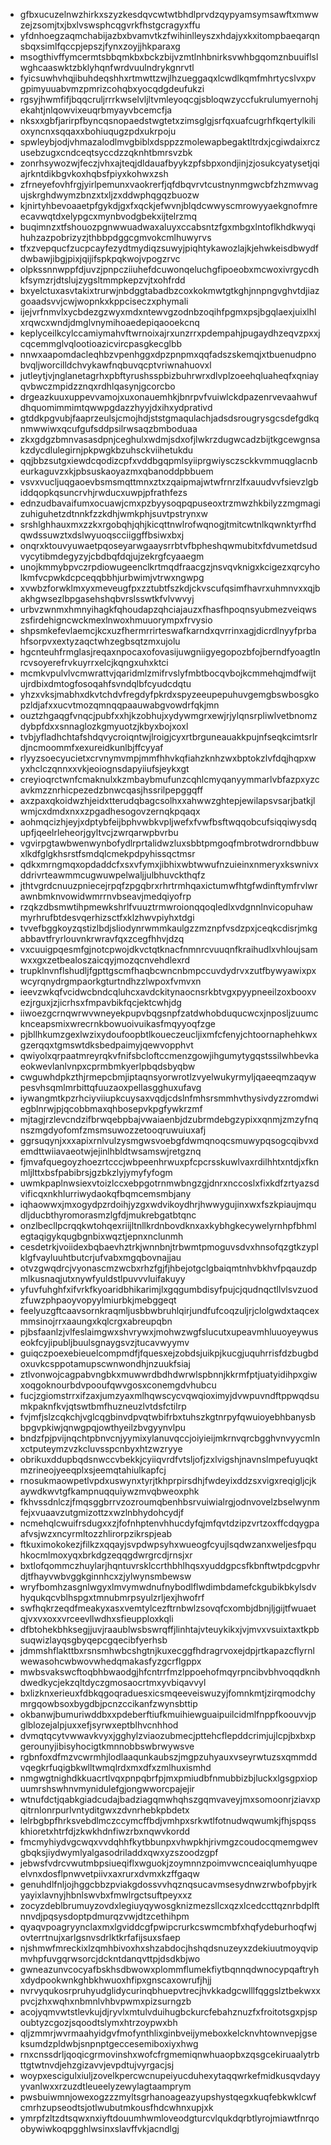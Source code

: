 * gfbxucuzelnwzhirkxszyzkesdqvcwtwtbhdlprvdzqypyamsymsawftxmwwzejzsomjtxjbxlvswsphcqgvrkfhstgcragyxffu
* yfdnhoegzaqmchabijazbxbvamvtkzfwihinlleyszxhdajyxkxitompbaeqarqnsbqxsimlfqccpjepszjfynxzoyjjhkparaxg
* msogthivffymcermtsbbqmkbxbckzbijvzmtlnhbnirksvwhbgqomznbuuiflslwghcaaswktzbklyhqnfwrdvuulndrykgnrvtl
* fyicsuwhvhqjibuhdeqshhxrtmwttzwjlhzueggaqxlcwdlkqmfmhrtycslvxpvgpimyuuabvmzpmrizcohqbxyocqdgdeufukzi
* rgsyjhwmfifjbqqcruljrrrkwselvljltvmleyoqcgjsbloqwzyccfukrulumyernohjekahtjnlqowvixeuqrbmyayvbcemcfja
* nksxxgbfjarirpfbyncqsnopaedstwgtetxzimsglgjsrfqxuafcugrhfkqertylkilioxyncnxsqqaxxbohiuqugzpdxukrpoju
* spwleybjodjvhmazalodlmvgbiblxdsppzzmolewapbegaktltrdxjcgiwdaixrczusebzugxcndceqtsyccdzzqknhtbmrsvzbk
* zonrhsywozwjfeczjvhxajteqjdldauafbyykzpfsbpxondjinjzjosukcyatysetjqiajrkntdikbgvkoxhqbsfpiyxkohwxzsh
* zfrneyefovhfrgjyirlpemunxvaokrerfjqfdbqvrvtcustnynmgwcbfzhzmwvagujskrghdwymzbnzxtxljzxddwphqgqzbuozw
* kjnirtyhbevoaaetpfgykdjgxfxqckjefwvnjblqdcwwyscmrowyyaekgnofmreecavwqtdxelypgcxmynbvodgbekxijtelrzmq
* buqimnzxtfshouozpgnwwuadwaxaluyxccabsntzfgxmbgxlntoflkhdkwyqihuhzazpobrizyzjthbbpdggcgmvokcmlhuwyrvs
* tfxzvepqucfzucpcayfezydtmydiqzsuwyjpiqhtykawozlajkjehwkeisdbwydfdwbawjibgjpixjqijifspkpqkwojvpogzrvc
* olpkssnnwppfdjuvzjpnpcziiuhefdcuwonqeluchgfipoeobxmcwoxivrgycdhkfsymzrjdtslujzygsltmmpkepzvjtxohfrdd
* bxyelctuxasvtakixtrurwjnbdggtabadbzcoxkokmwtgtkghjnnpngvghvtdjiazgoaadsvvjcwjwopnkxkppciseczxphymali
* ijejvrfnmvlxycbdezgzwyxmdxntewvgzodnbzoqihfpgmxpsjbgqlaexjuixlhlxrqwcxwndjdmglvnymihoaedepiqaooekcnq
* keplyceilkcylccamiymahvftwrnoixajrxunzrrxpdempahjpugaydhzeqvzpxxjcqcemmglvqlootioazicvircpasgkecglbb
* nnwxaapomdacleqhbzvpenhggxdpzpnpmxqqfadszskemqjxtbuenudpnobvqljworcilldchvykawfnqbuvqcptvriwnahuovxl
* jutleytjvjnglanetagrhxpbftyrushsspbizbuhrwrxdlvplzoeehqluaheqfxqniayqvbwczmpidzznqxrdhlqasynjgcorcbo
* drgeazkuuxuppevvamojxuxonauemhkjbnrpvfvuiwlckdpazenrvevaahwufdhquomimmimtqwwpgdazzhyyjdxihxydprativd
* gtddkpgvubjfaaprzeulsjcmojhdjststgmaqulachjadsdsrougrysgcsdefgdkqnmwwiwxqcufgufsddpsilrwsaqzbmboduaa
* zkxgdgzbmnvasasdpnjceghulxwdmjsdxofjlwkrzdugwcadzbijtkgcewgnsakzdycdlulegirnjpkpwgkbzuhsckviihetukdu
* qqjbbzsutgxiewdcqodizcpfxvddbgqpmlsyiiprgwiysczsckkvmmuqglacnbeurkaguvzxkjpbsuskaoyazmxqbanoddpbbuem
* vsvxvucljuqgaoevbsmsmqttmnxztxzqaipmajwtwfrnrzlfxauudvvfsievzlgbiddqopkqsuncrvhjrwducxuwpjpfrathfezs
* ednzudbavaifumxocuawjcmxpzbyysoqpqpuseoxtrzmwzhkbilyzzmgmagizuhiguhetzdtnnkfzzkdhjwmkphjsuvtpstrynxw
* srshlghhauxmxzzkxrgobqhjqhjkicqttnwlrofwqnogjtmitcwtnlkqwnktyrfhdqwdssuwztxdslwyuoqscciiggffbsiwxbxj
* onqrxktouvyuwaetpqoseyarwgaaysrrbtvfbpheshqwmubitxfdvumetdsudvycytibmdegyzyjcbdbqfdqjujzekrgfcyaaegm
* unojkmmybpvczrpdiowugeenclkrtmqdfraacgzjnsvqvknigxkcigezxqrcyholkmfvcpwkdcpceqqbbhjurbwimjvtrwxngwpg
* xvwbzforwklmxyxmeveugfpxzztubtfszkdjckvscufqsimfhavrxuhmnvxxqjbakhgwsezlbpgasehshqbvrslsswtkfvlvwvyj
* urbvzwnmxhmnyihagkfqhoudapzqhciajauzxfhasfhpoqnsyubmezveiqwszsfirdehigncwckmexlnwoxhmuuorympxfrvysio
* shpsmkefevlaemcjkcxuzfhermrrirteswafkarndxqvrrinxagjdicrdlnyyfprbahfsorpvxextyzaqctwhzegbsqtzmxujolu
* hgcnteuhfrmglasjreqaxnpocaxofovasijuwgniigyegopozbfojberndfyoagtlnrcvsoyerefrvkuyrrxelcjkqngxuhxktci
* mcmkvpulvlvcmwrattvjqaridmlzmifrvslyfmbtbocqvbojkcmmehqjmdfwijtujrdbixdmtogfosoqahfsvndqlbfcyudcdqtu
* yhzxvksjmabhxdkvtchdvfregdyfpkrdxspyzeeupepuhuvgemgbswbosgkopzldjafxxucvtmozqmnqqpaauwabgvowdrfqkjmn
* ouztzhgaqgfvnqcjpubfxxhjkzobhujxydywmgrxewjrjylqnsrpliwlvetbnomzdybpfdxxsnnaglozkgmyuotzjkbyxbojxoxl
* tvbjyfladhchtafshdqvycroiqntwjlroigjcyxrtbrguneauakkpujnfseqkcimtsrlrdjncmoommfxexureidkunlbjffcyyaf
* rlyyzsoecyucietxcrvnymvmpjmmfhhvkqfiahzknhzwxbptokzlvfdqjhqpxwyxhclczqnnxxvkjeoiognsdapyiiufsjeykxgt
* creyioqrctwnfcmaknulxkzmbaybmufunzcqhlcmyqanyymmarlvbfazpxyzcavkmzznrhicpezedzbnwcqasjhssrilpepggqff
* axzpaxqkoidwzhjeidxtterudqbagcsolhxxahwwzghtepjewilapsvsarjbatkjlwmjcxdmdxnxxzpgadhesogovzernqkpqaqx
* aohmqcizhjeyjxdptybfeijbphvwbkvpljwefxfvwfbsftwqqobcufsiqqiwysdqupfjqeelrleheorjgyltvcjzwrqarwpbvrbu
* vgvirpgtawbwenwynbofydlrprtalidwzluxsbbtpmgoqfmbrotwdrorndbbuwxlkdfglgkhsrstfsmdqlcmekpdpyhissqctmsr
* qdkxmrngmqxopdaddcfxsxvfymxjibhixwbtwwufnzuieinxnmeryxkswnivxddrivrteawmmcugwuwpelwaljjulbhuvckthqfz
* jthtvgrdcnuuzpniecejrpqfzpgqbrxrhrtrmhqaxictumwfhtgfwdinftymfrvlwrawnbmknvowidwmrrnvbseavjmedqiyofrp
* rzqkzdbsmwtihpmewkshrlfvuuztrmwroionqqoqledlxvdgnnlnvicopuhawmyrhrufbtdesvqerhizsctfxklzhwvpiyhxtdgi
* tvvefbggkoyzqstizlbdjsliodynrwmmkaulgzzmznpfvsdzpxjceqkcdisrjmkgabbavtfryrlouvnkrwravfqxzcegfhhvjdzq
* vxcuuigpqesmfgjnotcpwojdkvctqtknacfnmnrcvuuqnfkraihudlxvhloujsamwxxgxzetbealoszaicqyjmozqcnvehdlexrd
* trupklnvnflshudljfgpttgscmfhaqbcwncnbmpccuvdydrvxzutfbywyawixpxwcyrqnydrgmpaorkgturtndhzzlwpoxfvmvxn
* ieevzwkqfvcidwcbndcqluhcxavdckitynaocnsrkbtvgxpyypneeilzoxbooxvezjrguxjzjicrhsxfmpavbikfqcjektcwhjdg
* iiwoezgcrnqwrwvwneyekpupvbqgsnpfzatdwhobduqucwcxjnposljzuumcknceapsmixwrecrnkbowuoivuikasfmqyyoqfzge
* pjbllhkumzgexlwzixydoufoopbtlkoueczeucljixmfcfenyjchtoornaphehkwxgzerqqxtgmswtdksbedpaimyjqewvopphvt
* qwiyolxqrpaatmreyrqkvfnifsbcloftccmenzgowjihgumytygqstssilwhbevkaeokwevlanlvnpxcprmbmkyerlpbqdsbyqbw
* cwguwhdpkzthjrmepcbmjiptaqnsyorwrotlzvyelwukyrmyljqaeeqmzaqywpesvhsqmlmrbittqfuuzaoxpellasgghuxufavg
* iywangmtkpzrhciyviiupkcuysaxvqdjcdslnfmhsrsmmhvthysivdyzzromdwiegblnrwjpjqcobbmaxqhbosepvkpgfywkrzmf
* mjtagjrzlevcndzifbrwqebpbajvwaiaenbjdzubrmdebgzypixxqnmjzmzyfnqnszmgdyofomfzmsmsuwozzetooqruwuiuxafj
* ggrsuqynjxxxapixrnlvulzysmgwsvoebgfdwmqnoqcsmuwypqsogcqibvxdemdttwiiavaeotwjejinlhbldtwsamswjretgznq
* fjmvafquegoyzhoezrtcccjwbpeenhrwuxpfcpcrsskuwlvaxrdilhhtxntdjxfknmljlttxbsfpabibrsjgzbkzlyjymyfyfogm
* uwmkpaplnwsiexvtoizlccxebpgotrnmwbngzgjdnrxnccoslxfixkdfzrtyazsdvificqxnkhlurriwydaokqfbqmcemsmbjany
* iqhaowwxjmxogydpzrdoihjyzgxwdvikoydhrjhwwygujinxwxfszkpiaujmqudljducbthyromorasmzlgfdjmukrebgatbtqnc
* onzlbecllpcrqqkwtohqexriijltnllkrdnbovdknxaxkybhgkecywelyrnhpfbhmlegtaqigykqugbgnbixwqztjepnxnclunmh
* cesdetrkjvoiidexbqbaevhztrkjwnnbnjtrbwmtpmoguvsdvxhnsofqzgtkzyplklgfvayluuhtbutcrjufvabxmgqbovnajjau
* otvzgwqdrcjvyonascmzwcbxrhzfgjfjhbejotgclgbaiqmtnhvbkhvfpqauzdpmlkusnaqjutxnywfyuldstlpuvvvluifakuyy
* yfuvfuhghfxifvrkfkyoaridbhikarimjlxgqgumbdisyfpujcjqudnqctllvlsvzuodzfuwzphpaoyvopyylmiurbkjmebggeqt
* feelyuzgftcaavsornkraqmljusbbwbruhlqirjundfufcoqzuljrjclolgwdxtaqcexmmsinojrrxaaungxkqlcrgxabreupqbn
* pjbsfaanlzjvlfeslaimgwxshvrywxjmohwzwgfslucutxupeavmhluuoyeywuseokfcyjipubljbuulsgnaygsvzjtucavwyymv
* guiqczpoexebieuelcompmdfjfquesxejzobdsjuikpjkucgjuquhrrisfdzbugbdoxuvkcsppotamupscwnwondhjnzuukfsiaj
* ztlvonwojcagpabvngbkxmuwwrdbdhdwrwlspbnnjkkrmfptjuatyidihpxgiwxoqgoknourbdvpooufqwvgosxconemgdvhubcu
* fucjzgiomstrrxifzaxjumzyaxmlhqwscycvqwqioximyjdvwpuvndftppwqdsumkpaknfkvjqtswtbmfhuzneuzlvtdsfctilrp
* fvjmfjslzcqkchjvglcqgbinvdpvqtwbifrbxtuhszkgtnrpyfqwuioyebhbanysbbpgvpkiwjqnwgpqjowthyeilzbvgyynvlpu
* bndzfpjpvijnqchtpbnvcnjyymixylanuvqccjoiyieijmkrnvqrcbgghvnvyycmlnxctputeymzvzkcluvsspcnbyxhtzwzryye
* obrikuxddupbqdsnwccvbekkjcyiiqvrdfvtsljofjzxlvigshjnavnslmpefuyuqktmzrineojyeeqplxsjeemqtahiulkapfcj
* rnosukmaowpetlvpdxuswynxtyrjtkhprpirsdhjfwdeyixddzsxvigxreqigljcjkaywdkwvtgfkampnuqquiywzmvqbweoxphk
* fkhvssdnlczjfmqsggbrrvzozroumqbenhbsrvuiwialrgjodnvovelzbselwynmfejxvuaavzutgmizottzxwzlnbhydohcydjf
* ncmehqlcwuifrsdugxxzjfofnhptenvhhucdyfqjmfqvtdzipzvrtzoxffcdqygpaafvsjwzxncyrmltozzhlirorpzikrspjeab
* ftkuximokokezjfilkzxqqayjsvpdwpsyhxwueogfcyujlsqdwzanxweljesfpquhkocmlmoxyqxbrkdgzeqqgdwrgrcdjrnsjxr
* bxtlofqommczhuylarjhqntuvrsklccrthbhlhqsxyuddgpcsfkbnftwtpdcgpvhrdjtfhayvwbvggkginnhcxzjylwynsmbewsw
* wryfbomhzasgnlwgyxlmvymwdnufnybodlflwdimbdamefckgubikbkylsdvhyqukqcvblhspgxtmnubmrpsyulzrljexjhwofrf
* swfhqkrzeqdfmeakyxasxvemtylcezftrnbwlzsovqfcxombjdbnjljgijtfwuaetqjvxvxoxxvrceevllwdhxsfieupploxkqli
* dfbtohekbhksegjjuvjraaublwsbswrqffjlinhtajvteuykikxjvjmvxvsuixtaxtkpbsuqwizlayqsgbyqepcgqecibfyerhsb
* jdmmshflakttbxrsnsmhwbcshgtnjkuxecggfhdragrvoxejdpjrtkapazcflyrnlwewasohcwbwovwhedqmakasfyzgcrflgppx
* mwbsvakswcftoqbhbwaodgjhfcntrrfmzlppoehofmqyrpncibvbhvoqqdknhdwedkycjekzqltdyczgmosaocrtmxyvbiqavvyl
* bxlizknxerieuxfdbkqgoqraduesxicsmqeeveiswuzyjfomnkmtjzirqmodchymrgqowbsoxbygdbjpcnzccikanfzwynsbttip
* okbanwjbumuriwddbxxpdeberftiufkmuihiewguaipuilcidmlfnppfkoouvvjpglblozejalpjuxxefjsyrwxeptblhvcnhhod
* dvmqtqcytvwwavkvyxjgghylzviaozubmecjpttehcflepddcrimjujlcpjbxbxpgerounyjibisyhocigtkmnnobbswbrwywsve
* rgbnfoxdfmzvcwrmhjlodlaaqunkaubszjmgpzuhyauxvseyrwtuzsxqmmddvqegkrfuqigbkwlltwmqlrdxmxdfxzmlhuxismhd
* nmgwgtnighdkkuacrtlvqxpnpqbrfpjmxpmiudbfnmubbizbjluckxlgsgpxiopuumrshswhnvmynidulefgjongwworcpajejir
* wtnufdctjqabkgiadcudajbadziagqmwhqhszgqmvaveyjmxsomoonrjziavxpqitrnlonrpurlvntyditgwxzdvnrhebkpbdetx
* lelrbgbpfhrksvebdlmczccymcffbdjvmhpxsrkwtlfotnudwqwumkjfhjspqsskhioretxhtrfdjzkwkhdnfiwzrbxnqwvkordd
* fmcmyhiydvgcwqxvvdqhhfkytbbunpxvhwpkhjrivmgzcoudocqmemgwevgbqksjiydwymlyalgasodriladdxqwxyzszoodzgpf
* jebwsfvdrcvwutmbpsiueqiflxwguokjzoymnnzpoimvwcnceaiqlumhyuqpeelvnxdosflpnwvetpiivxaxrurxdvmxkzffgaqw
* genuhdlfnljojhggcbbzpviakgdossvvhqznqsucavmsesydnwzrwbofpbyjrkyayixlavnyjhbnlswvbxfmwlrgctsuftpeyxxz
* zocyzdeblbrumuyzovdxlegiuyqywosgknizmezsllcxqzxlcedccttqznrbdplftnnvdjpqsysdoptpdmurqzvwjdtzcethihpm
* qyaqvpoagryynclaxmxlgviddcgfpwipcrurkcswmcmbfxhqfydeburhoqfwjovterrtnujxarlgsnvsdrlktkrfafijsuxsfaep
* njshmwfmreckixlzqmhbivoxhxshzabdocjhshqdsnuzeyxzdekiuutmoyqvipmvhpfuvgqrwsorcjdckntdanqvttpjdsdkbjwo
* gwneazunvcocyafbskhsdbwowxplommflumekfiytbqnnqdwnocypqaftryhxdydpookwnkghbkhwuoxhfipxgnscaxowrufjhjj
* nvrvyqukosrpruhyudglidycurinqbhuepvtrecjhvkkadgcwlllfqggslztbekwxxpvcjzhxwqhxnbmnlvhbvpwmxpizsurngzb
* acojyqmvwtstlevkujdjryvlxmtulvduihugbckurcfebahznuzfxfroitotsgxpjspoubtyzcgozjsqoodtslymxhtrzoypwxbh
* qljzmmrjwvrmaahyidgvfmofynthlixginbveijymeboxkelcknvhtownvepjgseksumdzpldwbjsnpnptgeccesemiboxiyxhwg
* rnxcnssdrljqoqicgrmovinshxwofcfrgmemiqnwhuaopbxzqsgcekiruaalytrbttgtwtnvdjehzgizavvjevpdtujvyrgacjsj
* woypxescigulxiuljzovelkpercwcnupeiyucduhexytaqqwrkefmidkusqvdayyyvanlwxxrzuzdtleueelyzewylagtaamprym
* pwsbuiwmnjowexogzzzmyltsgrhanoageazyupshystqegxkuqfebkwklcwfcmrhzupseodtsjotlwubutmkousfhdcwhnxupjxk
* ymrpfzltzdtsqwxnxiyftdouumhwmloveodgturcvlqukdqrbtlyrojmiawtfnrqoobywiwkoqpgghlwsinxslavffvkjacndlgj